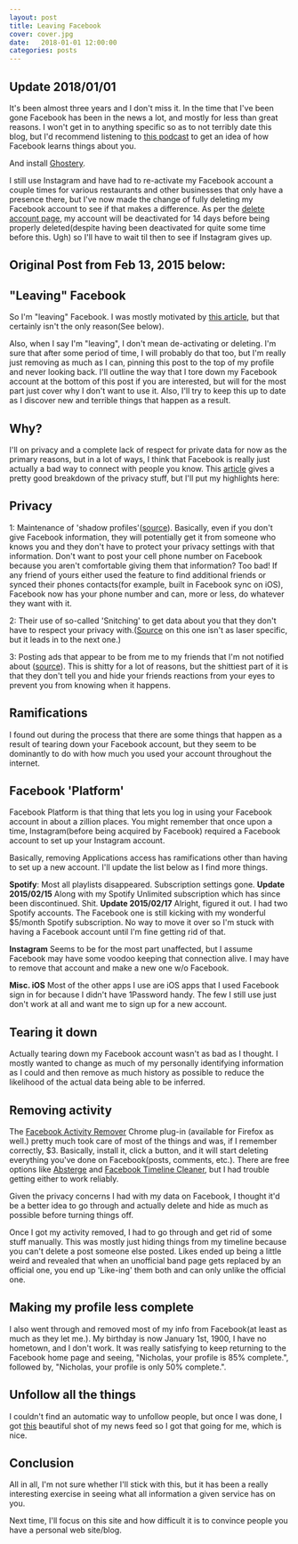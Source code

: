 ```yaml
---
layout: post
title: Leaving Facebook
cover: cover.jpg
date:   2018-01-01 12:00:00
categories: posts
---
```

## Update 2018/01/01

It's been almost three years and I don't miss it.  In the time that I've been gone Facebook has been in the news a lot, and mostly for less than great reasons.  I won't get in to anything specific so as to not terribly date this blog, but I'd recommend listening to [this podcast](https://www.google.com/url?sa=t&rct=j&q=&esrc=s&source=web&cd=1&cad=rja&uact=8&ved=0ahUKEwixyKnsvLjYAhUQ42MKHZG5AZkQFggpMAA&url=https%3A%2F%2Fgimletmedia.com%2Fepisode%2F109-facebook-spying%2F&usg=AOvVaw0G1Ekg8p_DWLbD2jE3knCH) to get an idea of how Facebook learns things about you.

And install [Ghostery](https://www.ghostery.com/).

I still use Instagram and have had to re-activate my Facebook account a couple times for various restaurants and other businesses that only have a presence there, but I've now made the change of fully deleting my Facebook account to see if that makes a difference.  As per the [delete account page](https://www.facebook.com/help/delete_account), my account will be deactivated for 14 days before being properly deleted(despite having been deactivated for quite some time before this.  Ugh) so I'll have to wait til then to see if Instagram gives up.


## Original Post from Feb 13, 2015 below:


## "Leaving" Facebook

So I'm "leaving" Facebook.  I was mostly motivated by [this article](http://saintsal.com/facebook/), but that certainly isn't the only reason(See below).

Also, when I say I'm "leaving", I don't mean de-activating or deleting.  I'm sure that after some period of time, I will probably do that too, but I'm really just removing as much as I can, pinning this post to the top of my profile and never looking back.  I'll outline the way that I tore down my Facebook account at the bottom of this post if you are interested, but will for the most part just cover why I don't want to use it.  Also, I'll try to keep this up to date as I discover new and terrible things that happen as a result.

## Why?

I'll on privacy and a complete lack of respect for private data for now as the primary reasons, but in a lot of ways, I think that Facebook is really just actually a bad way to connect with people you know.  This [article](http://saintsal.com/facebook/) gives a pretty good breakdown of the privacy stuff, but I'll put my highlights here:

## Privacy

1: Maintenance of 'shadow profiles'([source](http://www.digitaltrends.com/social-media/what-exactly-is-a-facebook-shadow-profile/)).  Basically, even if you don't give Facebook information, they will potentially get it from someone who knows you and they don't have to protect your privacy settings with that information.  Don't want to post your cell phone number on Facebook because you aren't comfortable giving them that information?  Too bad!  If any friend of yours either used the feature to find additional friends or synced their phones contacts(for example, built in Facebook sync on iOS), Facebook now has your phone number and can, more or less, do whatever they want with it.

2: Their use of so-called 'Snitching' to get data about you that they don't have to respect your privacy with.([Source](http://www.digitaltrends.com/social-media/facebook-snitch-on-friends-that-arent-using-real-names/) on this one isn't as laser specific, but it leads in to the next one.)

3: Posting ads that appear to be from me to my friends that I'm not notified about ([source](http://www.forbes.com/sites/anthonykosner/2013/01/21/facebook-is-recycling-your-likes-to-promote-stories-youve-never-seen-to-all-your-friends/)).  This is shitty for a lot of reasons, but the shittiest part of it is that they don't tell you and hide your friends reactions from your eyes to prevent you from knowing when it happens.


## Ramifications
I found out during the process that there are some things that happen as a result of tearing down your Facebook account, but they seem to be dominantly to do with how much you used your account throughout the internet.

## Facebook 'Platform'
Facebook Platform is that thing that lets you log in using your Facebook account in about a zillion places.  You might remember that once upon a time, Instagram(before being acquired by Facebook) required a Facebook account to set up your Instagram account.

Basically, removing Applications access has ramifications other than having to set up a new account.  I'll update the list below as I find more things.

**Spotify**: Most all playlists disappeared.  Subscription settings gone.  **Update 2015/02/15** Along with my Spotify Unlimited subscription which has since been discontinued.  Shit. **Update 2015/02/17** Alright, figured it out.  I had two Spotify accounts.  The Facebook one is still kicking with my wonderful $5/month Spotify subscription.  No way to move it over so I'm stuck with having a Facebook account until I'm fine getting rid of that.

**Instagram** Seems to be for the most part unaffected, but I assume Facebook may have some voodoo keeping that connection alive.  I may have to remove that account and make a new one w/o Facebook.

**Misc. iOS** Most of the other apps I use are iOS apps that I used Facebook sign in for because I didn't have 1Password handy.  The few I still use just don't work at all and want me to sign up for a new account.


## Tearing it down
Actually tearing down my Facebook account wasn't as bad as I thought.  I mostly wanted to change as much of my personally identifying information as I could and then remove as much history as possible to reduce the likelihood of the actual data being able to be inferred.

## Removing activity
The [Facebook Activity Remover](http://activityremover.com/) Chrome plug-in (available for Firefox as well.) pretty much took care of most of the things and was, if I remember correctly, $3.  Basically, install it, click a button, and it will start deleting everything you've done on Facebook(posts, comments, etc.).  There are free options like [Absterge](http://userscripts-mirror.org/scripts/show/122073) and [Facebook Timeline Cleaner](http://userscripts-mirror.org/scripts/show/151426), but I had trouble getting either to work reliably.

Given the privacy concerns I had with my data on Facebook, I thought it'd be a better idea to go through and actually delete and hide as much as possible before turning things off.

Once I got my activity removed, I had to go through and get rid of some stuff manually.  This was mostly just hiding things from my timeline because you can't delete a post someone else posted.  Likes ended up being a little weird and revealed that when an unofficial band page gets replaced by an official one, you end up 'Like-ing' them both and can only unlike the official one.

## Making my profile less complete
I also went through and removed most of my info from Facebook(at least as much as they let me.).  My birthday is now January 1st, 1900, I have no hometown, and I don't work.  It was really satisfying to keep returning to the Facebook home page and seeing, "Nicholas, your profile is 85% complete.", followed by, "Nicholas, your profile is only 50% complete.".

## Unfollow all the things
I couldn't find an automatic way to unfollow people, but once I was done, I got [this](https://s3.amazonaws.com/f.cl.ly/items/3B2o1p283y270k050y0Z/noposts.png) beautiful shot of my news feed so I got that going for me, which is nice.


## Conclusion
All in all, I'm not sure whether I'll stick with this, but it has been a really interesting exercise in seeing what all information a given service has on you.

Next time, I'll focus on this site and how difficult it is to convince people you have a personal web site/blog.
